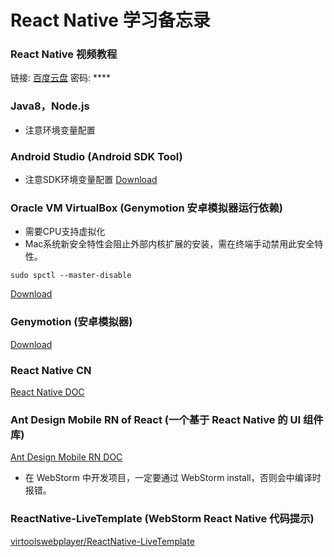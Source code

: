 # React Native 学习备忘录
### React Native 视频教程
链接: [百度云盘](https://pan.baidu.com/s/1ef5LT4jWrt1jHmEwXQgFOQ) 密码: ****
### Java8，Node.js
- 注意环境变量配置
### Android Studio (Android SDK Tool)
- 注意SDK环境变量配置
[Download](http://www.android-studio.org/)
### Oracle VM VirtualBox (Genymotion 安卓模拟器运行依赖)
- 需要CPU支持虚拟化
- Mac系统新安全特性会阻止外部内核扩展的安装，需在终端手动禁用此安全特性。
```
sudo spctl --master-disable
```
[Download](https://www.virtualbox.org/wiki/Downloads)
### Genymotion (安卓模拟器)
[Download](https://www.genymotion.com/download/)
### React Native CN
[React Native DOC](https://reactnative.cn/)
### Ant Design Mobile RN of React (一个基于 React Native 的 UI 组件库)
[Ant Design Mobile RN DOC](https://rn.mobile.ant.design/docs/react/introduce-cn)
- 在 WebStorm 中开发项目，一定要通过 WebStorm install，否则会中编译时报错。
### ReactNative-LiveTemplate (WebStorm React Native 代码提示)
[virtoolswebplayer/ReactNative-LiveTemplate](https://github.com/virtoolswebplayer/ReactNative-LiveTemplate)
